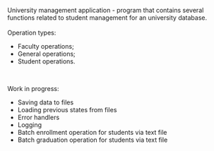 University management application - program that contains several 
functions related to student management for an university database.
<br>
<br>
Operation types:
* Faculty operations;
* General operations;
* Student operations.
<br>

Work in progress:
* Saving data to files
* Loading previous states from files
* Error handlers
* Logging
* Batch enrollment operation for students via text file
* Batch graduation operation for students via text file
